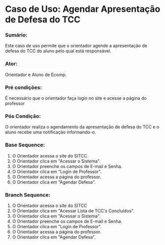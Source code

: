 # Caso de Uso: Agendar Apresentação de Defesa do TCC

### Sumário: 
Este caso de uso permite que o orientador agende a apresentação de defesa do TCC do aluno pelo qual está responsável.

### Ator:
Orientador e Aluno de Ecomp.

### Pré condições: 
É necessário que o orientador faça login no site e acesse a página do professor

### Pós Condição:
O orientador realiza o agendamento da apresentação de defesa do TCC e o aluno recebe uma notificação informando-o.

### Base Sequence:
1) O Orientador acessa o site do SITCC.
2) O Orientador clica em "Acessar o Sistema".
3) O Orientador preenche os campos de E-mail e Senha.
4) O Orientador clica em "Login de Professor".
5) O Orientador acessa a página do professor.
6) O Orientador clica em "Agendar Defesa".

### Branch Sequence:
1) O Orientador acessa o site do SITCC
2) O Orientador clica em "Acessar Lista de TCC's Concluídos".
3) O Orientador clica em "Acessar o Sistema".
4) O Orientador preenche os campos de E-mail e Senha.
5) O Orientador clica em "Login de Professor".
6) O Orientador acessa a página do professor.
7) O Orientador clica em "Agendar Defesa".
